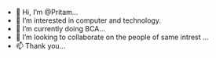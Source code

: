 - 👋 Hi, I’m @Pritam...
- 👀 I’m interested in computer and technology. 
- 🌱 I’m currently doing BCA...
- 💞️ I’m looking to collaborate on the people of same intrest ...
- 📫 Thank you...

<!---
Pritam077/Pritam077 is a ✨ special ✨ repository because its `README.md` (this file) appears on your GitHub profile.
You can click the Preview link to take a look at your changes.
--->
